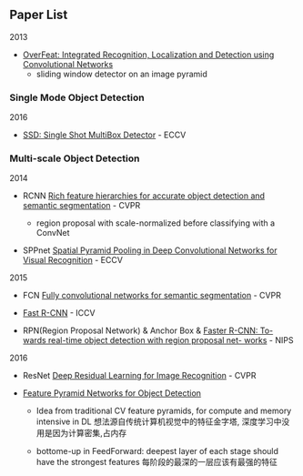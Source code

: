 ## Paper List



2013 

- [OverFeat: Integrated Recognition, Localization and Detection using Convolutional Networks](https://arxiv.org/pdf/1312.6229.pdf)
    - sliding window detector on an image pyramid




### Single Mode Object Detection


2016

- [SSD: Single Shot MultiBox Detector](https://arxiv.org/pdf/1512.02325.pdf) - ECCV



### Multi-scale Object Detection

2014

- RCNN [Rich feature hierarchies for accurate object detection and semantic segmentation](https://arxiv.org/pdf/1311.2524v3.pdf) - CVPR
    - region proposal with scale-normalized before classifying with a ConvNet

- SPPnet [Spatial Pyramid Pooling in Deep Convolutional Networks for Visual Recognition](https://arxiv.org/pdf/1406.4729.pdf) - ECCV


2015

- FCN [Fully convolutional networks for semantic segmentation](https://arxiv.org/pdf/1411.4038.pdf) - CVPR

- [Fast R-CNN](https://arxiv.org/pdf/1504.08083.pdf) - ICCV

- RPN(Region Proposal Network) & Anchor Box & [Faster R-CNN: To- wards real-time object detection with region proposal net- works](https://arxiv.org/pdf/1506.01497.pdf) - NIPS





2016

- ResNet [Deep Residual Learning for Image Recognition](https://arxiv.org/pdf/1512.03385.pdf) - CVPR


- [Feature Pyramid Networks for Object Detection](https://arxiv.org/pdf/1612.03144.pdf)

    - Idea from traditional CV feature pyramids, for compute and memory intensive in DL 
    想法源自传统计算机视觉中的特征金字塔, 深度学习中没用是因为计算密集,占内存

    - bottome-up in FeedForward: deepest layer of each stage should have the strongest features
    每阶段的最深的一层应该有最强的特征
